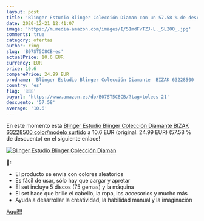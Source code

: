 ```yaml
---
layout: post
title: 'Blinger Estudio Blinger Colección Diaman con un 57.58 % de descuento'
date: 2020-12-21 12:41:07
image: 'https://m.media-amazon.com/images/I/51mdFvTZJ-L._SL200_.jpg'
comments: true
category: ofertas
author: ring
slug: 'B07ST5C8CB-es'
actualPrice: 10.6 EUR
currency: EUR
price: 10.6
comparePrice: 24.99 EUR
prodname: 'Blinger Estudio Blinger Colección Diamante  BIZAK 63228500    color/modelo surtido'
country: 'es'
flag: '🇪🇸'
buyurl: 'https://www.amazon.es/dp/B07ST5C8CB/?tag=tolees-21'
descuento: '57.58'
average: '10.6'
---
```


En este momento está [Blinger Estudio Blinger Colección Diamante  BIZAK 63228500    color/modelo surtido](https://www.amazon.es/dp/B07ST5C8CB/?tag=tolees-21) a 10.6 EUR (original: 24.99 EUR) (57.58 %  de descuento) en el siguiente enlace!

[![Blinger Estudio Blinger Colección Diaman](https://m.media-amazon.com/images/I/51mdFvTZJ-L._SL200_.jpg)](https://www.amazon.es/dp/B07ST5C8CB/?tag=tolees-21)

🔎:

- El producto se envía con colores aleatorios
- Es fácil de usar, sólo hay que cargar y apretar
- El set incluye 5 discos (75 gemas) y la máquina
- El set hace que brille el cabello, la ropa, los accesorios y mucho más
- Ayuda a desarrollar la creatividad, la habilidad manual y la imaginación

[Aquí!!!](https://www.amazon.es/dp/B07ST5C8CB/?tag=tolees-21)

